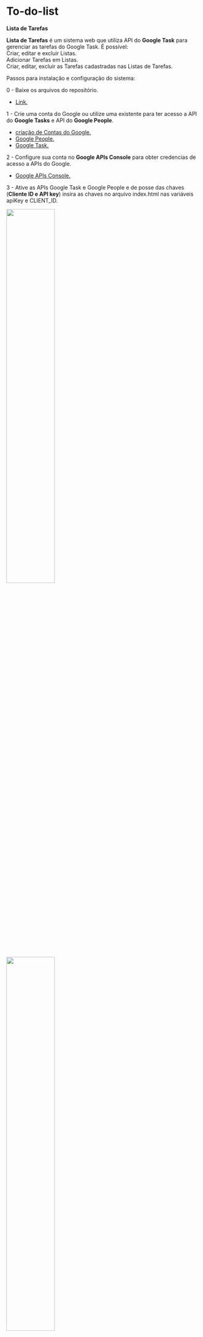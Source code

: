 # To-do-list

<b>Lista de Tarefas</b>

<b>Lista de Tarefas</b> é um sistema web que utiliza API do <b>Google Task</b> para gerenciar as tarefas do Google Task.
É possível: 
<br>Criar, editar e excluir Listas.
<br>Adicionar Tarefas em Listas.
<br>Criar, editar, excluir as Tarefas cadastradas nas Listas de Tarefas.

Passos para instalação e configuração do sistema:

0 - Baixe os arquivos do repositório.
  -  <a href="https://github.com/danielcordeirorosa/To-do-list/archive/master.zip" target="_blank">Link.</a>

1 - Crie uma conta do Google ou utilize uma existente para ter acesso a API do <b>Google Tasks</b> e API do <b>Google People</b>.
  - <a href="https://accounts.google.com/SignUp" target="_blank">criação de Contas do Google.</a>
  - <a href="https://developers.google.com/people" target="_blank">Google People.</a>
  - <a href="https://developers.google.com/google-apps/tasks" target="_blank">Google Task.</a>
  
2 - Configure sua conta no <b>Google APIs Console</b> para obter credencias de acesso a APIs do Google.
  - <a href="https://console.developers.google.com" target="_blank">Google APIs Console.</a>

3 - Ative as APIs Google Task e Google People e de posse das chaves (<b>Cliente ID e API key</b>) insira as chaves no arquivo index.html nas variáveis apiKey e CLIENT_ID.

   <img src="https://firebasestorage.googleapis.com/v0/b/teste-lista-de-tarefas.appspot.com/o/selecionartaskapi.PNG?alt=media&token=7a9de262-ebc4-4740-834d-694ebd89690b" heigth='50%' width='50%'>
   <img src="https://firebasestorage.googleapis.com/v0/b/teste-lista-de-tarefas.appspot.com/o/adicionargooglepeople.PNG?alt=media&token=17b7e449-92c9-42ef-832f-3d52dad8e2c5" heigth='50%' width='50%'>
  <img src="https://firebasestorage.googleapis.com/v0/b/teste-lista-de-tarefas.appspot.com/o/credenciais.PNG?alt=media&token=2eeb83ab-5777-4ce8-9f19-ed3620d88208" heigth='50%' width='50%'>
    <img src="https://firebasestorage.googleapis.com/v0/b/teste-lista-de-tarefas.appspot.com/o/variaveisclientideapikey.PNG?alt=media&token=c15372de-0d14-4f3d-917a-7dc28835b03f" heigth='50%' width='50%'>

4 - De acordo com a política de segurança do Google para acesso as APIs é preciso ter um domínio e autorizar este domínio a utilizar as credencias das APIs ou utilizar http://localhost:8080.
  - <img src="https://firebasestorage.googleapis.com/v0/b/teste-lista-de-tarefas.appspot.com/o/autorizardomunio.PNG?alt=media&token=fec6019a-3728-491e-99ff-5c26b6e17dbf" heigth='50%' width='50%'>

5 - Após autorizar seu domínio a utilizar as credenciais basta fazer upload dos arquivos para seu Host no domínio autorizado.
